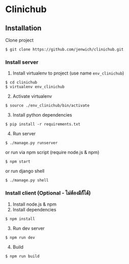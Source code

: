 # Clinichub

## Installation

Clone project

```
$ git clone https://github.com/jenwich/clinichub.git
```

### Install server

1. Install virtualenv to project (use name `env_clinichub`)

  ```
  $ cd clinichub
  $ virtualenv env_clinichub
  ```

2. Activate virtualenv

  ```
  $ source ./env_clinichub/bin/activate
  ```

3. Install python dependencies

  ```
  $ pip install -r requirements.txt
  ```

4. Run server

  ```
  $ ./manage.py runserver
  ```
  or run via npm script (require node.js & npm)
  ```
  $ npm start
  ```
  or run django shell
  ```
  $ ./manage.py shell
  ```
 
### Install client (Optional - ไม่ต้องมีก็ได้)
 
1. Install node.js & npm
2. Install dependencies

  ```
  $ npm install
  ```

3. Run dev server

  ```
  $ npm run dev
  ```

4. Build

  ```
  $ npm run build
  ```
